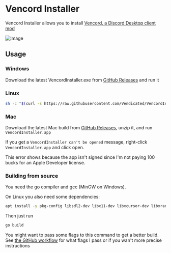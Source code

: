 # Vencord Installer

Vencord Installer allows you to install [Vencord, a Discord Desktop client mod](https://github.com/Vendicated/Vencord)

![image](https://user-images.githubusercontent.com/45497981/197824700-5c77bcf3-f8e8-4b5f-95e8-76a17cd40d85.png)

## Usage

### Windows

Download the latest VencordInstaller.exe from [GitHub Releases](https://github.com/Vendicated/VencordInstaller/releases/latest) and run it

### Linux

```sh
sh -c "$(curl -s https://raw.githubusercontent.com/Vendicated/VencordInstaller/main/install.sh)"
```

### Mac

Download the latest Mac build from [GitHub Releases](https://github.com/Vendicated/VencordInstaller/releases/latest), unzip it, and run `VencordInstaller.app` 

If you get a `VencordInstaller can't be opened` message, right-click `VencordInstaller.app` and click open.

This error shows because the app isn't signed since I'm not paying 100 bucks for an Apple Developer license. 

### Building from source

You need the go compiler and gcc (MinGW on Windows).

On Linux you also need some dependencies:

```sh
apt install -y pkg-config libsdl2-dev libx11-dev libxcursor-dev libxrandr-dev libxinerama-dev libxi-dev libglx-dev libgl1-mesa-dev libxxf86vm-dev
```

Then just run

```sh
go build
```

You might want to pass some flags to this command to get a better build.
See [the GitHub workflow](https://github.com/Vendicated/VencordInstaller/blob/main/.github/workflows/release.yml) for what flags I pass or if you wan't more precise instructions
